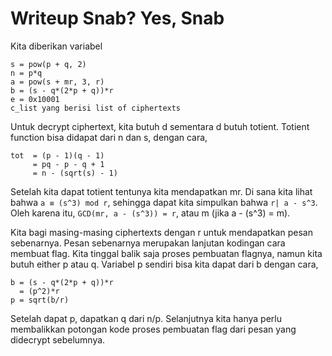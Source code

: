# Writeup Snab? Yes, Snab
Kita diberikan variabel
```
s = pow(p + q, 2)
n = p*q
a = pow(s + mr, 3, r)
b = (s - q*(2*p + q))*r
e = 0x10001
c_list yang berisi list of ciphertexts
```

Untuk decrypt ciphertext, kita butuh d sementara d butuh totient. Totient function bisa didapat dari n dan s, dengan cara, 
```
tot  = (p - 1)(q - 1)
     = pq - p - q + 1
     = n - (sqrt(s) - 1)
```
Setelah kita dapat totient tentunya kita mendapatkan mr. Di sana kita lihat bahwa `a ≡ (s^3) mod r`, sehingga dapat kita simpulkan bahwa `r| a - s^3`. Oleh karena itu, `GCD(mr, a - (s^3)) = r`, atau m (jika a - (s^3) = m).

Kita bagi masing-masing ciphertexts dengan r untuk mendapatkan pesan sebenarnya. Pesan sebenarnya merupakan lanjutan kodingan cara membuat flag. Kita tinggal balik saja proses pembuatan flagnya, namun kita butuh either p atau q. Variabel p sendiri bisa kita dapat dari b dengan cara, 
```
b = (s - q*(2*p + q))*r
  = (p^2)*r
p = sqrt(b/r)  
```
Setelah dapat p, dapatkan q dari n/p. Selanjutnya kita hanya perlu membalikkan potongan kode proses pembuatan flag dari pesan yang didecrypt sebelumnya.
